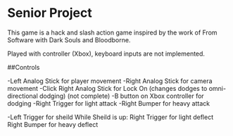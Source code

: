# Senior Project

This game is a hack and slash action game inspired by the work of From Software with Dark Souls and Bloodborne.

Played with controller (Xbox), keyboard inputs are not implemented.

##Controls

-Left Analog Stick for player movement
-Right Analog Stick for camera movement
-Click Right Analog Stick for Lock On (changes dodges to omni-directional dodging) (not complete)
-B button on Xbox controller for dodging
-Right Trigger for light attack
-Right Bumper for heavy attack

-Left Trigger for sheild
While Sheild is up: 
  Right Trigger for light deflect
  Right Bumper for heavy deflect

